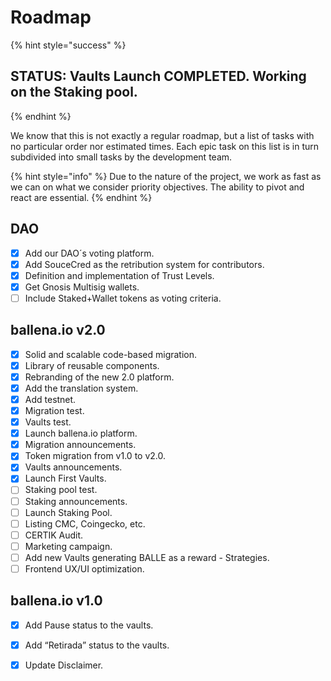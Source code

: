 # Roadmap

{% hint style="success" %}
## STATUS: Vaults Launch COMPLETED. Working on the Staking pool.
{% endhint %}

We know that this is not exactly a regular roadmap, but a list of tasks with no particular order nor estimated times. Each epic task on this list is in turn subdivided into small tasks by the development team.

{% hint style="info" %}
Due to the nature of the project, we work as fast as we can on what we consider priority objectives. The ability to pivot and react are essential.
{% endhint %}

## DAO

* [x] Add our DAO´s voting platform.
* [x] Add SouceCred as the retribution system for contributors.
* [x] Definition and implementation of Trust Levels.
* [x] Get Gnosis Multisig wallets.
* [ ] Include Staked+Wallet tokens as voting criteria.

## ballena.io v2.0

* [x] Solid and scalable code-based migration.
* [x] Library of reusable components.
* [x] Rebranding of the new 2.0 platform.
* [x] Add the translation system.
* [x] Add testnet.
* [x] Migration test.
* [x] Vaults test.
* [x] Launch ballena.io platform.
* [x] Migration announcements.
* [x] Token migration from v1.0 to v2.0.
* [x] Vaults announcements.
* [x] Launch First Vaults.
* [ ] Staking pool test.
* [ ] Staking announcements.
* [ ] Launch Staking Pool.
* [ ] Listing CMC, Coingecko, etc.
* [ ] CERTIK Audit.
* [ ] Marketing campaign.
* [ ] Add new Vaults generating BALLE as a reward - Strategies.
* [ ] Frontend UX/UI optimization.

## ballena.io v1.0

* [x] Add Pause status to the vaults.
* [x] Add “Retirada” status to the vaults.
* [x] Update Disclaimer.







